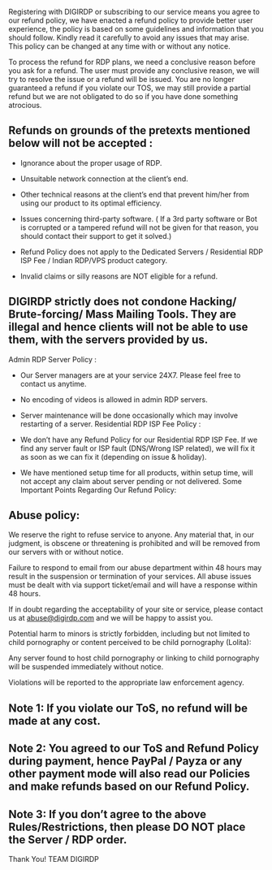 Registering with DIGIRDP or subscribing to our service means you agree to our refund policy, we have enacted a refund policy to provide better user experience, the policy is based on some guidelines and information that you should follow. Kindly read it carefully to avoid any issues that may arise. This policy can be changed at any time with or without any notice. 

To process the refund for RDP plans, we need a conclusive reason before you ask for a refund. The user must provide any conclusive reason, we will try to resolve the issue or a refund will be issued. You are no longer guaranteed a refund if you violate our TOS, we may still provide a partial refund but we are not obligated to do so if you have done something atrocious.

## Refunds on grounds of the pretexts mentioned below will not be accepted :
 
-  Ignorance about the proper usage of RDP.
 
- Unsuitable network connection at the client’s end.
 
- Other technical reasons at the client’s end that prevent him/her from using our product to its optimal efficiency.
 
- Issues concerning third-party software.  ( If a 3rd party software or Bot is corrupted or a tampered refund will not be given for that reason, you should contact their support to get it solved.)

- Refund Policy does not apply to the Dedicated Servers / Residential RDP ISP Fee / Indian RDP/VPS product category.
 
- Invalid claims or silly reasons are NOT eligible for a refund.
 
## DIGIRDP strictly does not condone Hacking/ Brute-forcing/ Mass Mailing Tools. They are illegal and hence clients will not be able to use them, with the servers provided by us.
Admin RDP Server Policy :
 
- Our Server managers are at your service 24X7. Please feel free to contact us anytime.
 
- No encoding of videos is allowed in admin RDP servers.
 
- Server maintenance will be done occasionally which may involve restarting of a server.
Residential RDP ISP Fee Policy :
- We don’t have any Refund Policy for our Residential RDP ISP Fee.
 If we find any server fault or ISP fault (DNS/Wrong ISP related), we will fix it as soon as we can fix it (depending on issue & holiday).
 
- We have mentioned setup time for all products, within setup time, will not accept any claim about server pending or not delivered.
Some Important Points Regarding Our Refund Policy:

## Abuse policy:

We reserve the right to refuse service to anyone. Any material that, in our judgment, is obscene or threatening is prohibited and will be removed from our servers with or without notice.

Failure to respond to email from our abuse department within 48 hours may result in the suspension or termination of your services. All abuse issues must be dealt with via support ticket/email and will have a response within 48 hours.

If in doubt regarding the acceptability of your site or service, please contact us at abuse@digirdp.com and we will be happy to assist you.

Potential harm to minors is strictly forbidden, including but not limited to child pornography or content perceived to be child pornography (Lolita):

Any server found to host child pornography or linking to child pornography will be suspended immediately without notice.

Violations will be reported to the appropriate law enforcement agency.
 
## Note 1: If you violate our ToS, no refund will be made at any cost.
 
## Note 2: You agreed to our ToS and Refund Policy during payment, hence PayPal / Payza or any other payment mode will also read our Policies and make refunds based on our Refund Policy.
 
## Note 3: If you don’t agree to the above Rules/Restrictions, then please DO NOT place the Server / RDP  order.


Thank You!
TEAM DIGIRDP